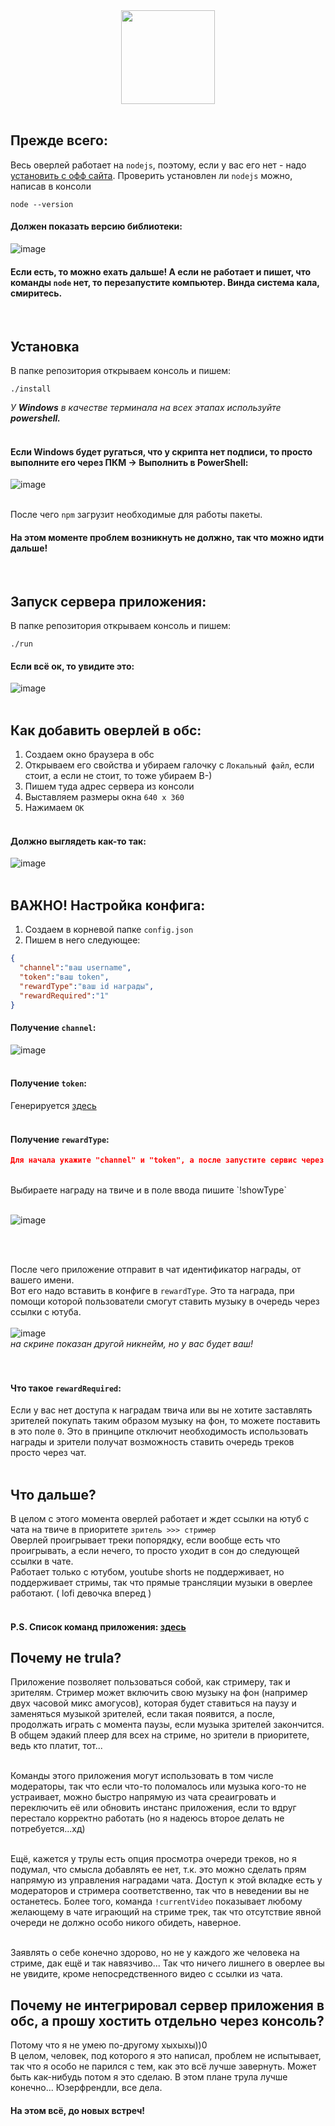 <div align="center">
  <img src="https://github.com/supchyan/kimi-music-obs/assets/123704468/04b49f24-2f25-47a5-8a87-d5eac141359e" height="150" />
</div>
<br/>

## Прежде всего:
Весь оверлей работает на `nodejs`, поэтому, если у вас его нет - надо [установить с офф сайта](https://nodejs.org/en). Проверить установлен ли `nodejs` можно, написав в консоли
```
node --version
```
#### Должен показать версию библиотеки:
![image](https://github.com/supchyan/kimi-music-obs/assets/123704468/8c959592-fc39-4211-ad79-5d7590537e23)

#### Если есть, то можно ехать дальше! А если не работает и пишет, что команды `node` нет, то перезапустите компьютер. Винда система кала, смиритесь.
<br/>

## Установка
В папке репозитория открываем консоль и пишем:
```
./install
```
*У **Windows** в качестве терминала на всех этапах используйте **powershell.*** <br/><br/>

#### Если Windows будет ругаться, что у скрипта нет подписи, то просто выполните его через ПКМ -> Выполнить в PowerShell:
![image](https://github.com/supchyan/kimi-music-obs/assets/123704468/237aeb2b-9bdf-4078-9a9c-cc74da1eae22)
<br/><br/>

После чего `npm` загрузит необходимые для работы пакеты.

#### На этом моменте проблем возникнуть не должно, так что можно идти дальше!
<br/>

## Запуск сервера приложения:
В папке репозитория открываем консоль и пишем:
```
./run
```
#### Если всё ок, то увидите это:
![image](https://github.com/supchyan/kimi-music-obs/assets/123704468/e10b5d00-9f58-4a2e-984d-39de64dea6b8)
<br/><br/>

## Как добавить оверлей в обс:
1. Создаем окно браузера в обс
2. Открываем его свойства и убираем галочку с `Локальный файл`, если стоит, а если не стоит, то тоже убираем В-)
3. Пишем туда адрес сервера из консоли
4. Выставляем размеры окна `640 x 360`
5. Нажимаем `ОК`
<br/><br/>
#### Должно выглядеть как-то так:
![image](https://github.com/supchyan/kimi-music-obs/assets/123704468/f70c46e1-6095-432d-992f-8804b041882b)
<br/><br/>

## ВАЖНО! Настройка конфига:
1. Создаем в корневой папке `config.json`
2. Пишем в него следующее:
```json
{
  "channel":"ваш username",
  "token":"ваш token",
  "rewardType":"ваш id награды",
  "rewardRequired":"1"
}
```
#### Получение `channel`:
![image](https://github.com/supchyan/kimi-music-obs/assets/123704468/ca9668b3-b4e1-4372-a02b-e02240e879ed)
<br/><br/>

#### Получение `token`: 
Генерируется [здесь](https://twitchapps.com/tmi/)
<br/><br/>

#### Получение `rewardType`:
```json
Для начала укажите "channel" и "token", а после запустите сервис через ./run
```
<br/>
Выбираете награду на твиче и в поле ввода пишите `!showType` <br/><br/>

![image](https://github.com/supchyan/kimi-music-obs/assets/123704468/56780f48-e518-4014-80a9-8dc7ccb8199f)

<br/><br/>

После чего приложение отправит в чат идентификатор награды, от вашего имени. <br/>
Вот его надо вставить в конфиге в `rewardType`. Это та награда, при помощи которой пользователи смогут ставить музыку в очередь через ссылки с ютуба. <br/><br/>
![image](https://github.com/supchyan/kimi-music-obs/assets/123704468/1a29a61d-a7ca-4319-b3fb-090d56a68c2f)<br/>
*на скрине показан другой никнейм, но у вас будет ваш!* <br/>
<br/><br/>

#### Что такое `rewardRequired`:
Если у вас нет доступа к наградам твича или вы не хотите заставлять зрителей покупать таким образом музыку на фон, то можете поставить в это поле `0`. Это в принципе отключит необходимость использовать награды и зрители получат возможность ставить очередь треков просто через чат.
<br/><br/>

## Что дальше?
В целом с этого момента оверлей работает и ждет ссылки на ютуб с чата на твиче в приоритете `зритель >>> стример` <br/>
Оверлей проигрывает треки попорядку, если вообще есть что проигрывать, а если нечего, то просто уходит в сон до следующей ссылки в чате. <br/>
Работает только с ютубом, youtube shorts не поддерживает, но поддерживает стримы, так что прямые трансляции музыки в оверлее работают. ( lofi девочка вперед )
<br/><br/>

#### P.S. Список команд приложения: [здесь](https://github.com/supchyan/kimi-music-obs/blob/main/COMMANDS.md)

## Почему не trula?
Приложение позволяет пользоваться собой, как стримеру, так и зрителям. Стример может включить свою музыку на фон (например двух часовой микс амогусов), которая будет ставиться на паузу и заменяться музыкой зрителей, если такая появится, а после, продолжать играть с момента паузы, если музыка зрителей закончится. В общем эдакий плеер для всех на стриме, но зрители в приоритете, ведь кто платит, тот...<br/><br/>

Команды этого приложения могут использовать в том числе модераторы, так что если что-то поломалось или музыка кого-то не устраивает, можно быстро напрямую из чата среаигровать и переключить её или обновить инстанс приложения, если то вдруг перестало корректно работать (но я надеюсь второе делать не потребуется...хд)<br/><br/>

Ещё, кажется у трулы есть опция просмотра очереди треков, но я подумал, что смысла добавлять ее нет, т.к. это можно сделать прям напрямую из управления наградами чата. Доступ к этой вкладке есть у модераторов и стримера соответственно, так что в неведении вы не останетесь. Более того, команда `!currentVideo` показывает любому желающему в чате играющий на стриме трек, так что отсутствие явной очереди не должно особо никого обидеть, наверное.<br/><br/>

Заявлять о себе конечно здорово, но не у каждого же человека на стриме, дак ещё и так навязчиво... Так что ничего лишнего в оверлее вы не увидите, кроме непосредственного видео с ссылки из чата.

## Почему не интегрировал сервер приложения в обс, а прошу хостить отдельно через консоль?
Потому что я не умею по-другому хыхыхы))0<br/>
В целом, человек, под которого я это написал, проблем не испытывает, так что я особо не парился с тем, как это всё лучше завернуть. Может быть как-нибудь потом я это сделаю. В этом плане трула лучше конечно... Юзерфрендли, все дела.


#### На этом всё, до новых встреч!

